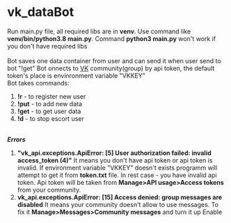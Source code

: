# vk_dataBot
Run main.py file, all required libs are in **venv**. Use command like **venv/bin/python3.8 main.py**. Command **python3 main.py** won't work if you don't have required libs<br>  
Bot saves one data container from user and can send it when user send to bot "!get"
Bot onnects to [VK](https://vk.com/) community(group) by api token, the default token's place is envinronment variable "VKKEY"<br>
Bot takes commands:
1. **!r** - to register new user
2. **!put** - to add new data
3. **!get** - to get user data
4. **!d** - to stop escort user <br><br>

***Errors***
1. **"vk_api.exceptions.ApiError: [5] User authorization failed: invalid access_token (4)"**
It means you don't have api token or api token is invalid. If environment variable "VKKEY" doesn't exists programm will attempt to get it from **token.txt** file.
In rest case - you have invalid api token. Api token will be taken from **Manage>API usage>Access tokens** from your community.
2. **vk_api.exceptions.ApiError: [15] Access denied: group messages are disabled**
It means your community doesn't allow to use messages. To fix it **Manage>Messages>Community messages** and turn it up Enable
